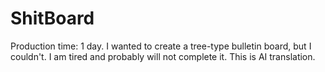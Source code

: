 # ShitBoard
Production time: 1 day.
I wanted to create a tree-type bulletin board, but I couldn't.
I am tired and probably will not complete it.
This is AI translation.
